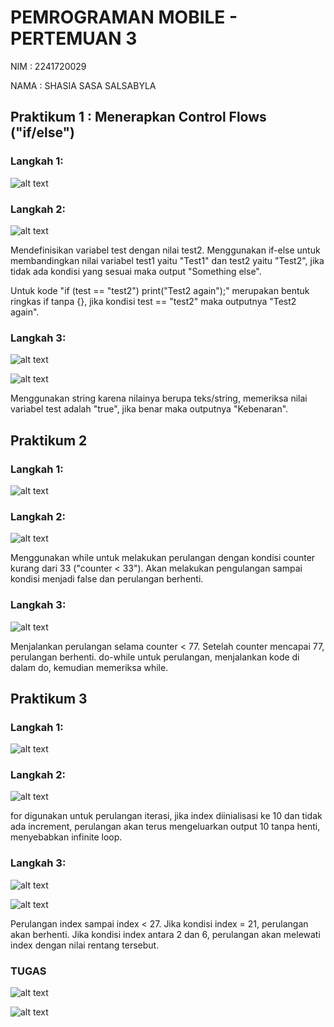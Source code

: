 # PEMROGRAMAN MOBILE - PERTEMUAN 3

NIM : 2241720029

NAMA : SHASIA SASA SALSABYLA

## Praktikum 1 : Menerapkan Control Flows ("if/else")

### Langkah 1:

![alt text](image.png)

### Langkah 2:

![alt text](image-1.png)

Mendefinisikan variabel test dengan nilai test2. Menggunakan if-else untuk membandingkan nilai variabel test1 yaitu "Test1" dan test2 yaitu "Test2", jika tidak ada kondisi yang sesuai maka output "Something else".

Untuk kode "if (test == "test2") print("Test2 again");" merupakan bentuk ringkas if tanpa {}, jika kondisi test == "test2" maka outputnya "Test2 again".

### Langkah 3:

![alt text](image-2.png)

![alt text](image-3.png)

Menggunakan string karena nilainya berupa teks/string, memeriksa nilai variabel test adalah "true", jika benar maka outputnya "Kebenaran".

## Praktikum 2

### Langkah 1:

![alt text](image-4.png)

### Langkah 2:

![alt text](image-5.png)

Menggunakan while untuk melakukan perulangan dengan kondisi counter kurang dari 33 ("counter < 33"). Akan melakukan pengulangan sampai kondisi menjadi false dan perulangan berhenti.

### Langkah 3:

![alt text](image-6.png)

Menjalankan perulangan selama counter < 77. Setelah counter mencapai 77, perulangan berhenti. do-while untuk perulangan, menjalankan kode di dalam do, kemudian memeriksa while.

## Praktikum 3

### Langkah 1:

![alt text](image-7.png)

### Langkah 2:

![alt text](image-8.png)

for digunakan untuk perulangan iterasi, jika index diinialisasi ke 10 dan tidak ada increment, perulangan akan terus mengeluarkan output 10 tanpa henti, menyebabkan infinite loop.

### Langkah 3:

![alt text](image-9.png)

![alt text](image-10.png)

Perulangan index sampai index < 27. Jika kondisi index = 21, perulangan akan berhenti. Jika kondisi index antara 2 dan 6, perulangan akan melewati index dengan nilai rentang tersebut.

### TUGAS

![alt text](image-11.png)

![alt text](image-12.png)
